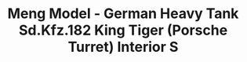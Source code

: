 ---
layout: product
title: "Meng Model - German Heavy Tank Sd.Kfz.182 King Tiger (Porsche Turret) Interior S"
price: "4400" 
desc: "N/A"
img_path: "/assets/img/MM-SPS-062.jpg"
brand: "N/A"
available: false
special_offer: false
new: false
soon: false
cat: "010000"
subcat: "011000"
subsubcat: "0N/A"
sifra: "MM-SPS-062"
popular: false
---